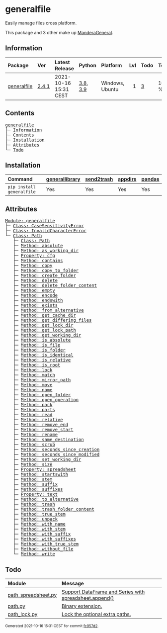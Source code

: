 # generalfile
Easily manage files cross platform.

This package and 3 other make up [ManderaGeneral](https://github.com/Mandera).

## Information
| Package                                                      | Ver                                            | Latest Release        | Python                                                                                                                   | Platform        |   Lvl | Todo                                                    | Tests   |
|:-------------------------------------------------------------|:-----------------------------------------------|:----------------------|:-------------------------------------------------------------------------------------------------------------------------|:----------------|------:|:--------------------------------------------------------|:--------|
| [generalfile](https://github.com/ManderaGeneral/generalfile) | [2.4.1](https://pypi.org/project/generalfile/) | 2021-10-16 15:31 CEST | [3.8](https://www.python.org/downloads/release/python-380/), [3.9](https://www.python.org/downloads/release/python-390/) | Windows, Ubuntu |     1 | [3](https://github.com/ManderaGeneral/generalfile#Todo) | 100.0 % |

## Contents
<pre>
<a href='#generalfile'>generalfile</a>
├─ <a href='#Information'>Information</a>
├─ <a href='#Contents'>Contents</a>
├─ <a href='#Installation'>Installation</a>
├─ <a href='#Attributes'>Attributes</a>
└─ <a href='#Todo'>Todo</a>
</pre>

## Installation
| Command                   | <a href='https://pypi.org/project/generallibrary'>generallibrary</a>   | <a href='https://pypi.org/project/send2trash'>send2trash</a>   | <a href='https://pypi.org/project/appdirs'>appdirs</a>   | <a href='https://pypi.org/project/pandas'>pandas</a>   |
|:--------------------------|:-----------------------------------------------------------------------|:---------------------------------------------------------------|:---------------------------------------------------------|:-------------------------------------------------------|
| `pip install generalfile` | Yes                                                                    | Yes                                                            | Yes                                                      | Yes                                                    |

## Attributes
<pre>
<a href='https://github.com/ManderaGeneral/generalfile/blob/fc957d2/generalfile/__init__.py#L1'>Module: generalfile</a>
├─ <a href='https://github.com/ManderaGeneral/generalfile/blob/fc957d2/generalfile/errors.py#L6'>Class: CaseSensitivityError</a>
├─ <a href='https://github.com/ManderaGeneral/generalfile/blob/fc957d2/generalfile/errors.py#L10'>Class: InvalidCharacterError</a>
└─ <a href='https://github.com/ManderaGeneral/generalfile/blob/fc957d2/generalfile/path.py#L17'>Class: Path</a>
   ├─ <a href='https://github.com/ManderaGeneral/generalfile/blob/fc957d2/generalfile/path.py#L17'>Class: Path</a>
   ├─ <a href='https://github.com/ManderaGeneral/generalfile/blob/fc957d2/generalfile/path_strings.py#L32'>Method: absolute</a>
   ├─ <a href='https://github.com/ManderaGeneral/generalfile/blob/fc957d2/generalfile/path_lock.py#L124'>Method: as_working_dir</a>
   ├─ <a href='https://github.com/ManderaGeneral/generalfile/blob/fc957d2/generalfile/optional_dependencies/path_cfg.py#L13'>Property: cfg</a>
   ├─ <a href='https://github.com/ManderaGeneral/generalfile/blob/fc957d2/generalfile/path_operations.py#L409'>Method: contains</a>
   ├─ <a href='https://github.com/ManderaGeneral/generalfile/blob/fc957d2/generalfile/path_operations.py#L89'>Method: copy</a>
   ├─ <a href='https://github.com/ManderaGeneral/generalfile/blob/fc957d2/generalfile/path_operations.py#L150'>Method: copy_to_folder</a>
   ├─ <a href='https://github.com/ManderaGeneral/generalfile/blob/fc957d2/generalfile/path_operations.py#L220'>Method: create_folder</a>
   ├─ <a href='https://github.com/ManderaGeneral/generalfile/blob/fc957d2/generalfile/path_operations.py#L294'>Method: delete</a>
   ├─ <a href='https://github.com/ManderaGeneral/generalfile/blob/fc957d2/generalfile/path_operations.py#L326'>Method: delete_folder_content</a>
   ├─ <a href='https://github.com/ManderaGeneral/generalfile/blob/fc957d2/generalfile/path_operations.py#L199'>Method: empty</a>
   ├─ <a href='https://github.com/ManderaGeneral/generalfile/blob/fc957d2/generalfile/path_strings.py#L268'>Method: encode</a>
   ├─ <a href='https://github.com/ManderaGeneral/generalfile/blob/fc957d2/generalfile/path_strings.py#L94'>Method: endswith</a>
   ├─ <a href='https://github.com/ManderaGeneral/generalfile/blob/fc957d2/generalfile/path_operations.py#L191'>Method: exists</a>
   ├─ <a href='https://github.com/ManderaGeneral/generalfile/blob/fc957d2/generalfile/path_strings.py#L24'>Method: from_alternative</a>
   ├─ <a href='https://github.com/ManderaGeneral/generalfile/blob/fc957d2/generalfile/path_operations.py#L266'>Method: get_cache_dir</a>
   ├─ <a href='https://github.com/ManderaGeneral/generalfile/blob/fc957d2/generalfile/path_operations.py#L382'>Method: get_differing_files</a>
   ├─ <a href='https://github.com/ManderaGeneral/generalfile/blob/fc957d2/generalfile/path_operations.py#L276'>Method: get_lock_dir</a>
   ├─ <a href='https://github.com/ManderaGeneral/generalfile/blob/fc957d2/generalfile/path_operations.py#L285'>Method: get_lock_path</a>
   ├─ <a href='https://github.com/ManderaGeneral/generalfile/blob/fc957d2/generalfile/path_operations.py#L238'>Method: get_working_dir</a>
   ├─ <a href='https://github.com/ManderaGeneral/generalfile/blob/fc957d2/generalfile/path_strings.py#L59'>Method: is_absolute</a>
   ├─ <a href='https://github.com/ManderaGeneral/generalfile/blob/fc957d2/generalfile/path_operations.py#L166'>Method: is_file</a>
   ├─ <a href='https://github.com/ManderaGeneral/generalfile/blob/fc957d2/generalfile/path_operations.py#L172'>Method: is_folder</a>
   ├─ <a href='https://github.com/ManderaGeneral/generalfile/blob/fc957d2/generalfile/path_operations.py#L364'>Method: is_identical</a>
   ├─ <a href='https://github.com/ManderaGeneral/generalfile/blob/fc957d2/generalfile/path_strings.py#L66'>Method: is_relative</a>
   ├─ <a href='https://github.com/ManderaGeneral/generalfile/blob/fc957d2/generalfile/path_operations.py#L178'>Method: is_root</a>
   ├─ <a href='https://github.com/ManderaGeneral/generalfile/blob/fc957d2/generalfile/path_lock.py#L115'>Method: lock</a>
   ├─ <a href='https://github.com/ManderaGeneral/generalfile/blob/fc957d2/generalfile/path_strings.py#L261'>Method: match</a>
   ├─ <a href='https://github.com/ManderaGeneral/generalfile/blob/fc957d2/generalfile/path_strings.py#L73'>Method: mirror_path</a>
   ├─ <a href='https://github.com/ManderaGeneral/generalfile/blob/fc957d2/generalfile/path_operations.py#L158'>Method: move</a>
   ├─ <a href='https://github.com/ManderaGeneral/generalfile/blob/fc957d2/generalfile/path_strings.py#L153'>Method: name</a>
   ├─ <a href='https://github.com/ManderaGeneral/generalfile/blob/fc957d2/generalfile/path_operations.py#L230'>Method: open_folder</a>
   ├─ <a href='https://github.com/ManderaGeneral/generalfile/blob/fc957d2/generalfile/path_operations.py#L29'>Method: open_operation</a>
   ├─ <a href='https://github.com/ManderaGeneral/generalfile/blob/fc957d2/generalfile/path_operations.py#L429'>Method: pack</a>
   ├─ <a href='https://github.com/ManderaGeneral/generalfile/blob/fc957d2/generalfile/path_strings.py#L145'>Method: parts</a>
   ├─ <a href='https://github.com/ManderaGeneral/generalfile/blob/fc957d2/generalfile/path_operations.py#L50'>Method: read</a>
   ├─ <a href='https://github.com/ManderaGeneral/generalfile/blob/fc957d2/generalfile/path_strings.py#L42'>Method: relative</a>
   ├─ <a href='https://github.com/ManderaGeneral/generalfile/blob/fc957d2/generalfile/path_strings.py#L120'>Method: remove_end</a>
   ├─ <a href='https://github.com/ManderaGeneral/generalfile/blob/fc957d2/generalfile/path_strings.py#L103'>Method: remove_start</a>
   ├─ <a href='https://github.com/ManderaGeneral/generalfile/blob/fc957d2/generalfile/path_operations.py#L65'>Method: rename</a>
   ├─ <a href='https://github.com/ManderaGeneral/generalfile/blob/fc957d2/generalfile/path_strings.py#L136'>Method: same_destination</a>
   ├─ <a href='https://github.com/ManderaGeneral/generalfile/blob/fc957d2/generalfile/path.py#L103'>Method: scrub</a>
   ├─ <a href='https://github.com/ManderaGeneral/generalfile/blob/fc957d2/generalfile/path_operations.py#L343'>Method: seconds_since_creation</a>
   ├─ <a href='https://github.com/ManderaGeneral/generalfile/blob/fc957d2/generalfile/path_operations.py#L351'>Method: seconds_since_modified</a>
   ├─ <a href='https://github.com/ManderaGeneral/generalfile/blob/fc957d2/generalfile/path_operations.py#L257'>Method: set_working_dir</a>
   ├─ <a href='https://github.com/ManderaGeneral/generalfile/blob/fc957d2/generalfile/path_operations.py#L358'>Method: size</a>
   ├─ <a href='https://github.com/ManderaGeneral/generalfile/blob/fc957d2/generalfile/optional_dependencies/path_spreadsheet.py#L13'>Property: spreadsheet</a>
   ├─ <a href='https://github.com/ManderaGeneral/generalfile/blob/fc957d2/generalfile/path_strings.py#L85'>Method: startswith</a>
   ├─ <a href='https://github.com/ManderaGeneral/generalfile/blob/fc957d2/generalfile/path_strings.py#L169'>Method: stem</a>
   ├─ <a href='https://github.com/ManderaGeneral/generalfile/blob/fc957d2/generalfile/path_strings.py#L201'>Method: suffix</a>
   ├─ <a href='https://github.com/ManderaGeneral/generalfile/blob/fc957d2/generalfile/path_strings.py#L245'>Method: suffixes</a>
   ├─ <a href='https://github.com/ManderaGeneral/generalfile/blob/fc957d2/generalfile/optional_dependencies/path_text.py#L12'>Property: text</a>
   ├─ <a href='https://github.com/ManderaGeneral/generalfile/blob/fc957d2/generalfile/path_strings.py#L16'>Method: to_alternative</a>
   ├─ <a href='https://github.com/ManderaGeneral/generalfile/blob/fc957d2/generalfile/path_operations.py#L315'>Method: trash</a>
   ├─ <a href='https://github.com/ManderaGeneral/generalfile/blob/fc957d2/generalfile/path_operations.py#L335'>Method: trash_folder_content</a>
   ├─ <a href='https://github.com/ManderaGeneral/generalfile/blob/fc957d2/generalfile/path_strings.py#L185'>Method: true_stem</a>
   ├─ <a href='https://github.com/ManderaGeneral/generalfile/blob/fc957d2/generalfile/path_operations.py#L448'>Method: unpack</a>
   ├─ <a href='https://github.com/ManderaGeneral/generalfile/blob/fc957d2/generalfile/path_strings.py#L160'>Method: with_name</a>
   ├─ <a href='https://github.com/ManderaGeneral/generalfile/blob/fc957d2/generalfile/path_strings.py#L176'>Method: with_stem</a>
   ├─ <a href='https://github.com/ManderaGeneral/generalfile/blob/fc957d2/generalfile/path_strings.py#L209'>Method: with_suffix</a>
   ├─ <a href='https://github.com/ManderaGeneral/generalfile/blob/fc957d2/generalfile/path_strings.py#L252'>Method: with_suffixes</a>
   ├─ <a href='https://github.com/ManderaGeneral/generalfile/blob/fc957d2/generalfile/path_strings.py#L192'>Method: with_true_stem</a>
   ├─ <a href='https://github.com/ManderaGeneral/generalfile/blob/fc957d2/generalfile/path_operations.py#L211'>Method: without_file</a>
   └─ <a href='https://github.com/ManderaGeneral/generalfile/blob/fc957d2/generalfile/path_operations.py#L38'>Method: write</a>
</pre>

## Todo
| Module                                                                                                                                               | Message                                                                                                                                                                                   |
|:-----------------------------------------------------------------------------------------------------------------------------------------------------|:------------------------------------------------------------------------------------------------------------------------------------------------------------------------------------------|
| <a href='https://github.com/ManderaGeneral/generalfile/blob/master/generalfile/optional_dependencies/path_spreadsheet.py#L1'>path_spreadsheet.py</a> | <a href='https://github.com/ManderaGeneral/generalfile/blob/master/generalfile/optional_dependencies/path_spreadsheet.py#L106'>Support DataFrame and Series with spreadsheet.append()</a> |
| <a href='https://github.com/ManderaGeneral/generalfile/blob/master/generalfile/path.py#L1'>path.py</a>                                               | <a href='https://github.com/ManderaGeneral/generalfile/blob/master/generalfile/path.py#L22'>Binary extension.</a>                                                                         |
| <a href='https://github.com/ManderaGeneral/generalfile/blob/master/generalfile/path_lock.py#L1'>path_lock.py</a>                                     | <a href='https://github.com/ManderaGeneral/generalfile/blob/master/generalfile/path_lock.py#L12'>Lock the optional extra paths.</a>                                                       |

<sup>
Generated 2021-10-16 15:31 CEST for commit <a href='https://github.com/ManderaGeneral/generalfile/commit/fc957d2'>fc957d2</a>.
</sup>
